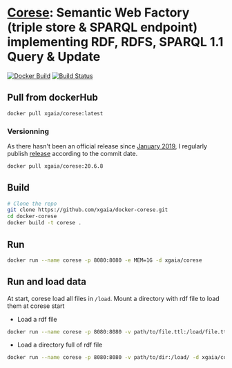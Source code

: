 # [Corese](https://github.com/Wimmics/corese): Semantic Web Factory (triple store & SPARQL endpoint) implementing RDF, RDFS, SPARQL 1.1 Query & Update
[![Docker Build](https://img.shields.io/docker/pulls/xgaia/corese.svg)](https://hub.docker.com/r/xgaia/corese/)
[![Build Status](https://travis-ci.org/xgaia/docker-corese.svg?branch=master)](https://travis-ci.org/xgaia/docker-corese)

## Pull from dockerHub

```bash
docker pull xgaia/corese:latest
```

### Versionning

As there hasn't been an official release since [January 2019](https://github.com/Wimmics/corese/releases), I regularly publish [release](https://github.com/xgaia/docker-corese/releases) according to the commit date.

```bash
docker pull xgaia/corese:20.6.8
```

## Build

```bash
# Clone the repo
git clone https://github.com/xgaia/docker-corese.git
cd docker-corese
docker build -t corese .
```

## Run

```bash
docker run --name corese -p 8080:8080 -e MEM=1G -d xgaia/corese
```

## Run and load data

At start, corese load all files in `/load`. Mount a directory with rdf file to load them at corese start

- Load a rdf file

```bash
docker run --name corese -p 8080:8080 -v path/to/file.ttl:/load/file.ttl -d xgaia/corese
```

- Load a directory full of rdf file

```bash
docker run --name corese -p 8080:8080 -v path/to/dir:/load/ -d xgaia/corese
```
